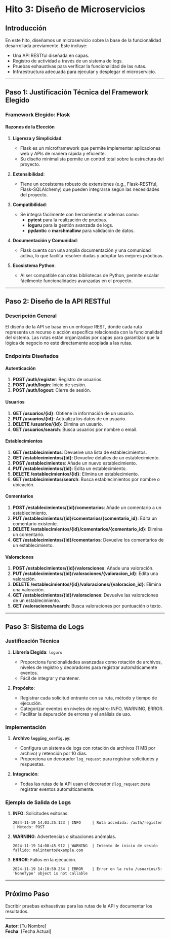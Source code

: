 
# Hito 3: Diseño de Microservicios

## Introducción
En este hito, diseñamos un microservicio sobre la base de la funcionalidad desarrollada previamente. Este incluye:
- Una API RESTful diseñada en capas.
- Registro de actividad a través de un sistema de logs.
- Pruebas exhaustivas para verificar la funcionalidad de las rutas.
- Infraestructura adecuada para ejecutar y desplegar el microservicio.

---

## Paso 1: Justificación Técnica del Framework Elegido

### Framework Elegido: Flask

#### Razones de la Elección
1. **Ligereza y Simplicidad**:
   - Flask es un microframework que permite implementar aplicaciones web y APIs de manera rápida y eficiente.
   - Su diseño minimalista permite un control total sobre la estructura del proyecto.

2. **Extensibilidad**:
   - Tiene un ecosistema robusto de extensiones (e.g., Flask-RESTful, Flask-SQLAlchemy) que pueden integrarse según las necesidades del proyecto.

3. **Compatibilidad**:
   - Se integra fácilmente con herramientas modernas como:
     - **pytest** para la realización de pruebas.
     - **loguru** para la gestión avanzada de logs.
     - **pydantic** o **marshmallow** para validación de datos.

4. **Documentación y Comunidad**:
   - Flask cuenta con una amplia documentación y una comunidad activa, lo que facilita resolver dudas y adoptar las mejores prácticas.

5. **Ecosistema Python**:
   - Al ser compatible con otras bibliotecas de Python, permite escalar fácilmente funcionalidades avanzadas en el proyecto.

---

## Paso 2: Diseño de la API RESTful

### Descripción General
El diseño de la API se basa en un enfoque REST, donde cada ruta representa un recurso o acción específica relacionada con la funcionalidad del sistema. Las rutas están organizadas por capas para garantizar que la lógica de negocio no esté directamente acoplada a las rutas.

### Endpoints Diseñados

#### Autenticación
1. **POST /auth/register**: Registro de usuarios.
2. **POST /auth/login**: Inicio de sesión.
3. **POST /auth/logout**: Cierre de sesión.

#### Usuarios
1. **GET /usuarios/{id}**: Obtiene la información de un usuario.
2. **PUT /usuarios/{id}**: Actualiza los datos de un usuario.
3. **DELETE /usuarios/{id}**: Elimina un usuario.
4. **GET /usuarios/search**: Busca usuarios por nombre o email.

#### Establecimientos
1. **GET /establecimientos**: Devuelve una lista de establecimientos.
2. **GET /establecimientos/{id}**: Devuelve detalles de un establecimiento.
3. **POST /establecimientos**: Añade un nuevo establecimiento.
4. **PUT /establecimientos/{id}**: Edita un establecimiento.
5. **DELETE /establecimientos/{id}**: Elimina un establecimiento.
6. **GET /establecimientos/search**: Busca establecimientos por nombre o ubicación.

#### Comentarios
1. **POST /establecimientos/{id}/comentarios**: Añade un comentario a un establecimiento.
2. **PUT /establecimientos/{id}/comentarios/{comentario_id}**: Edita un comentario existente.
3. **DELETE /establecimientos/{id}/comentarios/{comentario_id}**: Elimina un comentario.
4. **GET /establecimientos/{id}/comentarios**: Devuelve los comentarios de un establecimiento.

#### Valoraciones
1. **POST /establecimientos/{id}/valoraciones**: Añade una valoración.
2. **PUT /establecimientos/{id}/valoraciones/{valoracion_id}**: Edita una valoración.
3. **DELETE /establecimientos/{id}/valoraciones/{valoracion_id}**: Elimina una valoración.
4. **GET /establecimientos/{id}/valoraciones**: Devuelve las valoraciones de un establecimiento.
5. **GET /valoraciones/search**: Busca valoraciones por puntuación o texto.

---

## Paso 3: Sistema de Logs

### Justificación Técnica
1. **Librería Elegida**: `loguru`
   - Proporciona funcionalidades avanzadas como rotación de archivos, niveles de registro y decoradores para registrar automáticamente eventos.
   - Fácil de integrar y mantener.

2. **Propósito**:
   - Registrar cada solicitud entrante con su ruta, método y tiempo de ejecución.
   - Categorizar eventos en niveles de registro: INFO, WARNING, ERROR.
   - Facilitar la depuración de errores y el análisis de uso.

### Implementación

1. **Archivo `logging_config.py`**:
   - Configura un sistema de logs con rotación de archivos (1 MB por archivo) y retención por 10 días.
   - Proporciona un decorador `log_request` para registrar solicitudes y respuestas.

2. **Integración**:
   - Todas las rutas de la API usan el decorador `@log_request` para registrar eventos automáticamente.

### Ejemplo de Salida de Logs
1. **INFO**: Solicitudes exitosas.
   ```
   2024-11-19 14:03:25.123 | INFO     | Ruta accedida: /auth/register | Método: POST
   ```

2. **WARNING**: Advertencias o situaciones anómalas.
   ```
   2024-11-19 14:08:45.912 | WARNING  | Intento de inicio de sesión fallido: malintento@example.com
   ```

3. **ERROR**: Fallos en la ejecución.
   ```
   2024-11-19 14:10:50.234 | ERROR    | Error en la ruta /usuarios/5: 'NoneType' object is not callable
   ```

---

## Próximo Paso
Escribir pruebas exhaustivas para las rutas de la API y documentar los resultados.

---

**Autor**: [Tu Nombre]  
**Fecha**: [Fecha Actual]
